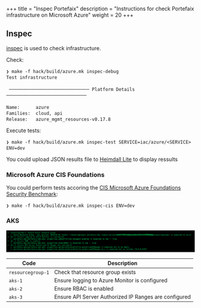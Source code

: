 +++
title = "Inspec Portefaix"
description = "Instructions for check Portefaix infrastructure on Microsoft Azure"
weight = 20
+++

## Inspec

[inspec](http://inspec.io/) is used to check infrastructure.

Check:

```shell
❯ make -f hack/build/azure.mk inspec-debug
Test infrastructure

 ────────────────────────────── Platform Details ──────────────────────────────

Name:      azure
Families:  cloud, api
Release:   azure_mgmt_resources-v0.17.8
```

Execute tests:

```shell
❯ make -f hack/build/azure.mk inspec-test SERVICE=iac/azure/<SERVICE> ENV=dev
```

You could upload JSON results file to [Heimdall Lite](https://heimdall-lite.mitre.org/) to display ressults

### Microsoft Azure CIS Foundations

You could perform tests accoring the [CIS Microsoft Azure Foundations Security Benchmark](https://azure.microsoft.com/fr-fr/resources/cis-microsoft-azure-foundations-security-benchmark/):

```shell
❯ make -f hack/build/azure.mk inspec-cis ENV=dev
```

### AKS

<img src="/docs/images/inspec-azure-aks.png"
 alt="AKS"
 class="mt-3 mb-3 border border-info rounded">

| Code | Description|
|---|---|
| `resourcegroup-1` | Check that resource group exists |
| `aks-1` | Ensure logging to Azure Monitor is configured |
| `aks-2` | Ensure RBAC is enabled |
| `aks-3` | Ensure API Server Authorized IP Ranges are configured |
